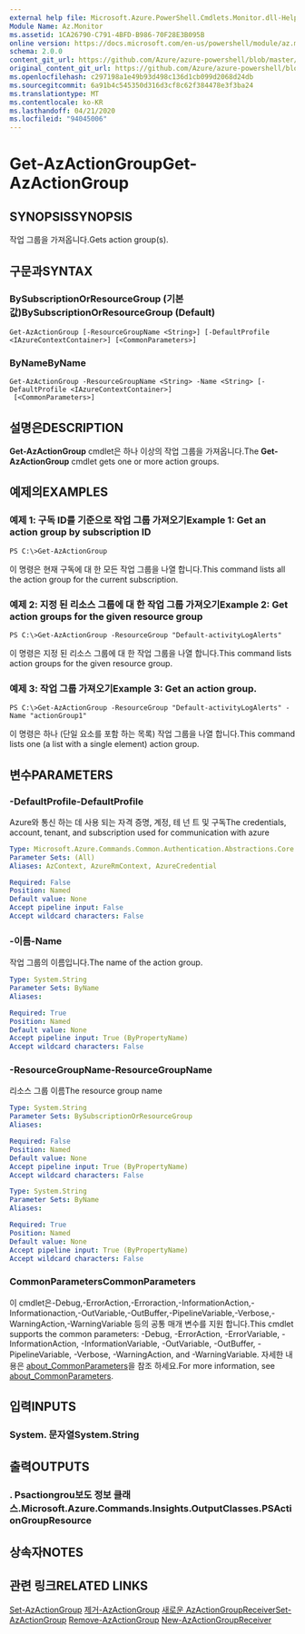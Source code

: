 ```yaml
---
external help file: Microsoft.Azure.PowerShell.Cmdlets.Monitor.dll-Help.xml
Module Name: Az.Monitor
ms.assetid: 1CA26790-C791-4BFD-B986-70F28E3B095B
online version: https://docs.microsoft.com/en-us/powershell/module/az.monitor/get-azactiongroup
schema: 2.0.0
content_git_url: https://github.com/Azure/azure-powershell/blob/master/src/Monitor/Monitor/help/Get-AzActionGroup.md
original_content_git_url: https://github.com/Azure/azure-powershell/blob/master/src/Monitor/Monitor/help/Get-AzActionGroup.md
ms.openlocfilehash: c297198a1e49b93d498c136d1cb099d2068d24db
ms.sourcegitcommit: 6a91b4c545350d316d3cf8c62f384478e3f3ba24
ms.translationtype: MT
ms.contentlocale: ko-KR
ms.lasthandoff: 04/21/2020
ms.locfileid: "94045006"
---
```

# <span data-ttu-id="fb9ea-101">Get-AzActionGroup</span><span class="sxs-lookup"><span data-stu-id="fb9ea-101">Get-AzActionGroup</span></span>

## <span data-ttu-id="fb9ea-102">SYNOPSIS</span><span class="sxs-lookup"><span data-stu-id="fb9ea-102">SYNOPSIS</span></span>
<span data-ttu-id="fb9ea-103">작업 그룹을 가져옵니다.</span><span class="sxs-lookup"><span data-stu-id="fb9ea-103">Gets action group(s).</span></span>

## <span data-ttu-id="fb9ea-104">구문과</span><span class="sxs-lookup"><span data-stu-id="fb9ea-104">SYNTAX</span></span>

### <span data-ttu-id="fb9ea-105">BySubscriptionOrResourceGroup (기본값)</span><span class="sxs-lookup"><span data-stu-id="fb9ea-105">BySubscriptionOrResourceGroup (Default)</span></span>
```
Get-AzActionGroup [-ResourceGroupName <String>] [-DefaultProfile <IAzureContextContainer>] [<CommonParameters>]
```

### <span data-ttu-id="fb9ea-106">ByName</span><span class="sxs-lookup"><span data-stu-id="fb9ea-106">ByName</span></span>
```
Get-AzActionGroup -ResourceGroupName <String> -Name <String> [-DefaultProfile <IAzureContextContainer>]
 [<CommonParameters>]
```

## <span data-ttu-id="fb9ea-107">설명은</span><span class="sxs-lookup"><span data-stu-id="fb9ea-107">DESCRIPTION</span></span>
<span data-ttu-id="fb9ea-108">**Get-AzActionGroup** cmdlet은 하나 이상의 작업 그룹을 가져옵니다.</span><span class="sxs-lookup"><span data-stu-id="fb9ea-108">The **Get-AzActionGroup** cmdlet gets one or more action groups.</span></span>

## <span data-ttu-id="fb9ea-109">예제의</span><span class="sxs-lookup"><span data-stu-id="fb9ea-109">EXAMPLES</span></span>

### <span data-ttu-id="fb9ea-110">예제 1: 구독 ID를 기준으로 작업 그룹 가져오기</span><span class="sxs-lookup"><span data-stu-id="fb9ea-110">Example 1: Get an action group by subscription ID</span></span>
```
PS C:\>Get-AzActionGroup
```

<span data-ttu-id="fb9ea-111">이 명령은 현재 구독에 대 한 모든 작업 그룹을 나열 합니다.</span><span class="sxs-lookup"><span data-stu-id="fb9ea-111">This command lists all the action group for the current subscription.</span></span>

### <span data-ttu-id="fb9ea-112">예제 2: 지정 된 리소스 그룹에 대 한 작업 그룹 가져오기</span><span class="sxs-lookup"><span data-stu-id="fb9ea-112">Example 2: Get action groups for the given resource group</span></span>
```
PS C:\>Get-AzActionGroup -ResourceGroup "Default-activityLogAlerts"
```

<span data-ttu-id="fb9ea-113">이 명령은 지정 된 리소스 그룹에 대 한 작업 그룹을 나열 합니다.</span><span class="sxs-lookup"><span data-stu-id="fb9ea-113">This command lists action groups for the given resource group.</span></span>

### <span data-ttu-id="fb9ea-114">예제 3: 작업 그룹 가져오기</span><span class="sxs-lookup"><span data-stu-id="fb9ea-114">Example 3: Get an action group.</span></span>
```
PS C:\>Get-AzActionGroup -ResourceGroup "Default-activityLogAlerts" -Name "actionGroup1"
```

<span data-ttu-id="fb9ea-115">이 명령은 하나 (단일 요소를 포함 하는 목록) 작업 그룹을 나열 합니다.</span><span class="sxs-lookup"><span data-stu-id="fb9ea-115">This command lists one (a list with a single element) action group.</span></span>

## <span data-ttu-id="fb9ea-116">변수</span><span class="sxs-lookup"><span data-stu-id="fb9ea-116">PARAMETERS</span></span>

### <span data-ttu-id="fb9ea-117">-DefaultProfile</span><span class="sxs-lookup"><span data-stu-id="fb9ea-117">-DefaultProfile</span></span>
<span data-ttu-id="fb9ea-118">Azure와 통신 하는 데 사용 되는 자격 증명, 계정, 테 넌 트 및 구독</span><span class="sxs-lookup"><span data-stu-id="fb9ea-118">The credentials, account, tenant, and subscription used for communication with azure</span></span>

```yaml
Type: Microsoft.Azure.Commands.Common.Authentication.Abstractions.Core.IAzureContextContainer
Parameter Sets: (All)
Aliases: AzContext, AzureRmContext, AzureCredential

Required: False
Position: Named
Default value: None
Accept pipeline input: False
Accept wildcard characters: False
```

### <span data-ttu-id="fb9ea-119">-이름</span><span class="sxs-lookup"><span data-stu-id="fb9ea-119">-Name</span></span>
<span data-ttu-id="fb9ea-120">작업 그룹의 이름입니다.</span><span class="sxs-lookup"><span data-stu-id="fb9ea-120">The name of the action group.</span></span>

```yaml
Type: System.String
Parameter Sets: ByName
Aliases:

Required: True
Position: Named
Default value: None
Accept pipeline input: True (ByPropertyName)
Accept wildcard characters: False
```

### <span data-ttu-id="fb9ea-121">-ResourceGroupName</span><span class="sxs-lookup"><span data-stu-id="fb9ea-121">-ResourceGroupName</span></span>
<span data-ttu-id="fb9ea-122">리소스 그룹 이름</span><span class="sxs-lookup"><span data-stu-id="fb9ea-122">The resource group name</span></span>

```yaml
Type: System.String
Parameter Sets: BySubscriptionOrResourceGroup
Aliases:

Required: False
Position: Named
Default value: None
Accept pipeline input: True (ByPropertyName)
Accept wildcard characters: False
```

```yaml
Type: System.String
Parameter Sets: ByName
Aliases:

Required: True
Position: Named
Default value: None
Accept pipeline input: True (ByPropertyName)
Accept wildcard characters: False
```

### <span data-ttu-id="fb9ea-123">CommonParameters</span><span class="sxs-lookup"><span data-stu-id="fb9ea-123">CommonParameters</span></span>
<span data-ttu-id="fb9ea-124">이 cmdlet은-Debug,-ErrorAction,-Erroraction,-InformationAction,-Informationaction,-OutVariable,-OutBuffer,-PipelineVariable,-Verbose,-WarningAction,-WarningVariable 등의 공통 매개 변수를 지원 합니다.</span><span class="sxs-lookup"><span data-stu-id="fb9ea-124">This cmdlet supports the common parameters: -Debug, -ErrorAction, -ErrorVariable, -InformationAction, -InformationVariable, -OutVariable, -OutBuffer, -PipelineVariable, -Verbose, -WarningAction, and -WarningVariable.</span></span> <span data-ttu-id="fb9ea-125">자세한 내용은 [about_CommonParameters](http://go.microsoft.com/fwlink/?LinkID=113216)을 참조 하세요.</span><span class="sxs-lookup"><span data-stu-id="fb9ea-125">For more information, see [about_CommonParameters](http://go.microsoft.com/fwlink/?LinkID=113216).</span></span>

## <span data-ttu-id="fb9ea-126">입력</span><span class="sxs-lookup"><span data-stu-id="fb9ea-126">INPUTS</span></span>

### <span data-ttu-id="fb9ea-127">System. 문자열</span><span class="sxs-lookup"><span data-stu-id="fb9ea-127">System.String</span></span>

## <span data-ttu-id="fb9ea-128">출력</span><span class="sxs-lookup"><span data-stu-id="fb9ea-128">OUTPUTS</span></span>

### <span data-ttu-id="fb9ea-129">. Psactiongrou보도 정보 클래스.</span><span class="sxs-lookup"><span data-stu-id="fb9ea-129">Microsoft.Azure.Commands.Insights.OutputClasses.PSActionGroupResource</span></span>

## <span data-ttu-id="fb9ea-130">상속자</span><span class="sxs-lookup"><span data-stu-id="fb9ea-130">NOTES</span></span>

## <span data-ttu-id="fb9ea-131">관련 링크</span><span class="sxs-lookup"><span data-stu-id="fb9ea-131">RELATED LINKS</span></span>

<span data-ttu-id="fb9ea-132">[Set-AzActionGroup](./Set-AzActionGroup.md) 
 [제거-AzActionGroup](./Remove-AzActionGroup.md) 
 [새로운 AzActionGroupReceiver](./AzureRmActionGroupReceiver.md)</span><span class="sxs-lookup"><span data-stu-id="fb9ea-132">[Set-AzActionGroup](./Set-AzActionGroup.md)
[Remove-AzActionGroup](./Remove-AzActionGroup.md)
[New-AzActionGroupReceiver](./AzureRmActionGroupReceiver.md)</span></span>
